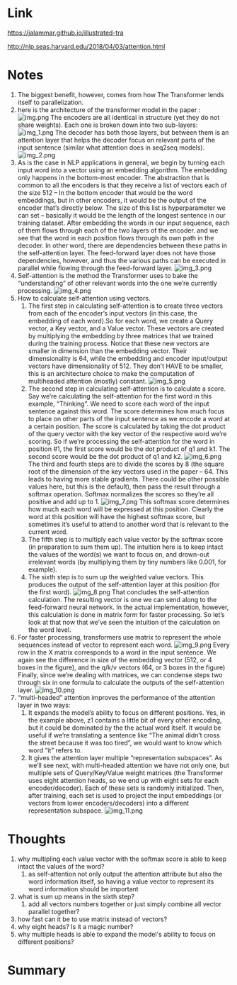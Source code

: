 Link
===============
<p>

https://jalammar.github.io/illustrated-tra

http://nlp.seas.harvard.edu/2018/04/03/attention.html

</p>


Notes
===============
1. The biggest benefit, however, comes from how The Transformer lends itself to parallelization.
2. here is the architecture of the transformer model in the paper <Attention is all you need>:
   ![img.png](img.png)
   The encoders are all identical in structure (yet they do not share weights).
   Each one is broken down into two sub-layers:
   ![img_1.png](img_1.png)
   The decoder has both those layers, but between them is an attention layer that helps the decoder
   focus on relevant parts of the input sentence (similar what attention does in seq2seq models).
   ![img_2.png](img_2.png)
3. As is the case in NLP applications in general, we begin by turning each input word into a vector
   using an embedding algorithm. The embedding only happens in the bottom-most encoder.
   The abstraction that is common to all the encoders is that they receive a list of vectors each
   of the size 512 – In the bottom encoder that would be the word embeddings, but in other encoders,
   it would be the output of the encoder that’s directly below. The size of this list is hyperparameter
   we can set – basically it would be the length of the longest sentence in our training dataset.
   After embedding the words in our input sequence, each of them flows through each of the two layers
   of the encoder. and we see that the word in each position flows through its own path in the decoder.
   In other word, there are dependencies between these paths in the self-attention layer.
   The feed-forward layer does not have those dependencies, however, and thus the various
   paths can be executed in parallel while flowing through the feed-forward layer.
   ![img_3.png](img_3.png)
4. Self-attention is the method the Transformer uses to bake the “understanding” of other relevant
   words into the one we’re currently processing.
   ![img_4.png](img_4.png)
5. How to calculate self-attention using vectors.
   1. The first step in calculating self-attention is to create three vectors from each of the encoder’s
      input vectors (in this case, the embedding of each word).So for each word, we create a Query vector,
      a Key vector, and a Value vector. These vectors are created by multiplying the embedding by
      three matrices that we trained during the training process. Notice that these new vectors are
      smaller in dimension than the embedding vector. Their dimensionality is 64, while the embedding
      and encoder input/output vectors have dimensionality of 512. They don’t HAVE to be smaller,
      this is an architecture choice to make the computation of multiheaded attention (mostly) constant.
      ![img_5.png](img_5.png)
   2. The second step in calculating self-attention is to calculate a score. Say we’re calculating
      the self-attention for the first word in this example, “Thinking”. We need to score each word
      of the input sentence against this word. The score determines how much focus to place on
      other parts of the input sentence as we encode a word at a certain position. The score is calculated
      by taking the dot product of the query vector with the key vector of the respective word we’re
      scoring. So if we’re processing the self-attention for the word in position #1, the first
      score would be the dot product of q1 and k1. The second score would be the dot product of q1 and k2.
      ![img_6.png](img_6.png)
      The third and fourth steps are to divide the scores by 8 (the square root of the dimension of the key
      vectors used in the paper – 64. This leads to having more stable gradients. There could be other
      possible values here, but this is the default), then pass the result through a softmax operation.
      Softmax normalizes the scores so they’re all positive and add up to 1.
      ![img_7.png](img_7.png)
      This softmax score determines how much each word will be expressed at this position.
      Clearly the word at this position will have the highest softmax score, but sometimes it’s useful
      to attend to another word that is relevant to the current word.
   3. The fifth step is to multiply each value vector by the softmax score (in preparation to sum them up).
      The intuition here is to keep intact the values of the word(s) we want to focus on, and drown-out
      irrelevant words (by multiplying them by tiny numbers like 0.001, for example).
   4. The sixth step is to sum up the weighted value vectors. This produces the output of the self-attention
      layer at this position (for the first word).
      ![img_8.png](img_8.png)
      That concludes the self-attention calculation. The resulting vector is one we can send along to
      the feed-forward neural network. In the actual implementation, however, this calculation is done
      in matrix form for faster processing. So let’s look at that now that we’ve seen the intuition of
      the calculation on the word level.
6. For faster processing, transformers use matrix to represent the whole sequences instead of vector to represent
   each word.
   ![img_9.png](img_9.png)
   Every row in the X matrix corresponds to a word in the input sentence. We again see the difference 
   in size of the embedding vector (512, or 4 boxes in the figure), and the q/k/v vectors (64, or 3 boxes
   in the figure)
   Finally, since we’re dealing with matrices, we can condense steps two through six in one formula to
   calculate the outputs of the self-attention layer.
   ![img_10.png](img_10.png)
7. “multi-headed” attention improves the performance of the attention layer in two ways:
   1. It expands the model’s ability to focus on different positions. Yes, in the example above, 
      z1 contains a little bit of every other encoding, but it could be dominated by the the actual
      word itself. It would be useful if we’re translating a sentence like “The animal didn’t cross 
      the street because it was too tired”, we would want to know which word “it” refers to.
   2. It gives the attention layer multiple “representation subspaces”. As we’ll see next, with 
      multi-headed attention we have not only one, but multiple sets of Query/Key/Value weight 
      matrices (the Transformer uses eight attention heads, so we end up with eight sets for each 
      encoder/decoder). Each of these sets is randomly initialized. Then, after training, each set 
      is used to project the input embeddings (or vectors from lower encoders/decoders) into a different 
      representation subspace.
   ![img_11.png](img_11.png)



Thoughts
===============
1. why multipling each value vector with the softmax score is able to keep intact the values of the word?
   1. as self-attention not only output the attention attribute but also the word information itself, 
      so having a value vector to represent its word information should be important
2. what is sum up means in the sixth step? 
   1. add all vectors numbers together or just simply combine all vector parallel together?
3. how fast can it be to use matrix instead of vectors?
4. why eight heads? Is it a magic number?
5. why multiple heads is able to expand the model's ability to focus on different positions?


Summary
===============
